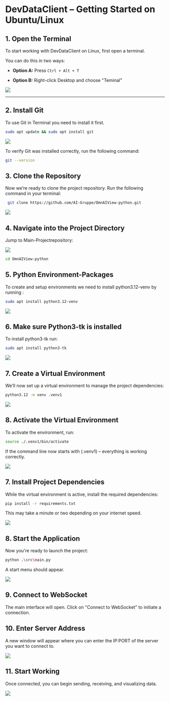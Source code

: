 # DevDataClient – Getting Started on Ubuntu/Linux

## 1. Open the Terminal

To start working with DevDataClient on Linux, first open a terminal.

You can do this in two ways:

- **Option A:** Press `Ctrl + Alt + T` 
 
- **Option B:** Right-click Desktop and choose "Teminal"

![](https://github.com/Defjoint777/OmnAIView-python/blob/master/Docs/screens/screens/rightClick.png?raw=true)


---

## 2. Install Git

To use Git in Terminal you need to install it first.

```bash
sudo apt update && sudo apt install git
```

![](https://github.com/Defjoint777/OmnAIView-python/blob/master/Docs/screens/screens/gitinstall.png?raw=true)

To verify Git was installed correctly, run the following command:

```bash
git --version
```
## 3. Clone the Repository

Now we’re ready to clone the project repository. Run the following command in your terminal:

```bash
 git clone https://github.com/AI-Gruppe/OmnAIView-python.git
```
![](https://github.com/Defjoint777/OmnAIView-python/blob/master/Docs/screens/screens/gitCloneUb.png?raw=true)

## 4. Navigate into the Project Directory

Jump to Main-Projectrepository:

![](https://github.com/Defjoint777/OmnAIView-python/blob/master/Docs/screens/screens/CdUb.png?raw=true)

```bash
cd OmnAIView-python
```

## 5. Python Environment-Packages

To create and setup environments we need to install python3.12-venv by running :

```bash
sudo apt install python3.12-venv
```
![](https://github.com/Defjoint777/OmnAIView-python/blob/master/Docs/screens/screens/VenvInstall.png?raw=true)

## 6. Make sure Python3-tk is installed

To install python3-tk run:

```bash
sudo apt install python3-tk
```
![](https://github.com/Defjoint777/OmnAIView-python/blob/master/Docs/screens/screens/python3-tk.png?raw=true)

## 7. Create a Virtual Environment

We’ll now set up a virtual environment to manage the project dependencies:

```bash
python3.12 -m venv .venv1
```
![](https://github.com/Defjoint777/OmnAIView-python/blob/master/Docs/screens/screens/venvActivate.png?raw=true)

## 8. Activate the Virtual Environment

To activate the environment, run:

```bash
source ./.venv1/bin/activate
```
If the command line now starts with (.venv1) – everything is working correctly.

![](https://github.com/Defjoint777/OmnAIView-python/blob/master/Docs/screens/screens/venvActivate.png?raw=true)

## 7. Install Project Dependencies

While the virtual environment is active, install the required dependencies:

```bash
pip install -r requirements.txt
```
This may take a minute or two depending on your internet speed.

![](https://github.com/Defjoint777/OmnAIView-python/blob/master/Docs/screens/screens/reqUb.png?raw=true)

## 8. Start the Application

Now you're ready to launch the project:


```bash
python .\src\main.py
```
A start menu should appear.

![](https://github.com/Defjoint777/OmnAIView-python/blob/master/Docs/screens/screens/startUbConn.png?raw=true)

## 9. Connect to WebSocket

The main interface will open. Click on "Connect to WebSocket" to initiate a connection.

## 10. Enter Server Address

A new window will appear where you can enter the IP:PORT of the server you want to connect to.

![](https://github.com/Defjoint777/OmnAIView-python/blob/master/Docs/screens/screens/ipportUb.png?raw=true)

## 11. Start Working

Once connected, you can begin sending, receiving, and visualizing data.

![](https://github.com/Defjoint777/OmnAIView-python/blob/master/Docs/screens/screens/Graph.png?raw=true)
